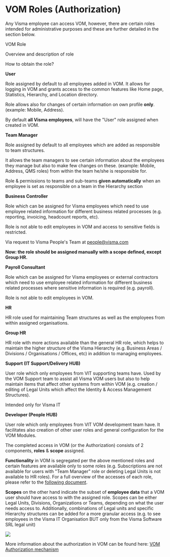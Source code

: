 # VOM Roles (Authorization)

Any Visma employee can access VOM, however, there are certain roles intended for administrative purposes and these are further detailed in the section below.

VOM Role

Overview and description of role

How to obtain the role?

**User**

Role assigned by default to all employees added in VOM. It allows for logging in VOM and grants access to the common features like Home page, Statistics, Hierarchy, and Location directory.

Role allows also for changes of certain information on own profile  **only**.  (example: Mobile, Address).

By default  **all Visma employees**, will have the "User" role assigned when created in VOM.

**Team Manager**

Role assigned by default to all employees which are added as responsible to team structures.

It allows the team managers to see certain information about the employees they manage but also to make few changes on these. (example: Mobile, Address, QMS roles) from within the team he/she is responsible for.

Role & permissions to teams and sub-teams  **given automatically**  when an employee is set as responsible on a team in the Hierarchy section

**Business Controller**

Role which can be assigned for Visma employees which need to use employee related information for different business related processes (e.g. reporting, invoicing, headcount reports, etc).

Role is not able to edit employees in VOM and access to sensitive fields is restricted.

Via request to Visma People's Team at  [people@visma.com](mailto:people@visma.com)

**Now: the role should be assigned manually with a scope defined, except Group HR.**

**Payroll Consultant**

Role which can be assigned for Visma employees or external contractors which need to use employee related information for different business related processes where sensitive information is required (e.g. payroll).

Role is not able to edit employees in VOM.

**HR**

HR role used for maintaining Team structures as well as the employees from within assigned organisations.

**Group HR**

HR role with more actions available than the general HR role, which helps to maintain the higher structure of the Visma Hierarchy (e.g. Business Areas / Divisions / Organisations / Offices, etc) in addition to managing employees.

**Support (IT Support/Delivery HUB)**

User role which only employees from VIT supporting teams have. Used by the VOM Support team to assist all Visma VOM users but also to help maintain items that affect other systems from within VOM (e.g. creation / editing of Legal Units which affect the Identity & Access Management Structures).

  

  

Intended only for Visma IT

**Developer (People HUB)**

User role which only employees from VIT VOM development team have. It facilitates also creation of other user roles and general configuration for the VOM Modules.

  

The completed access in VOM (or the Authorization) consists of 2 components,  **roles** &  **scope** assigned.

**Functionality** in VOM is segregated per the above mentioned roles and certain features are available only to some roles (e.g. Subscriptions are not available for users with "Team Manager" role or deleting Legal Units is not available to HR roles). For a full overview of the accesses of each role, please refer to the  [following document](https://docs.google.com/spreadsheets/d/1WWQ1_gf11BJzM3SWXoW2s0GyBs2MI96qWOeWyFn_dxY/edit#gid=64457408).

**Scopes**  on the other hand indicate the subset of **employee data**  that a VOM user should have access to with the assigned role. Scopes can be either Legal Units, Divisions, Organizations or Teams, depending on what the user needs access to. Additionally, combinations of Legal units and specific Hierarchy structures can be added for a more granular access (e.g. to see employees in the Visma IT Organisation BUT only from the Visma Software SRL legal unit)

  

![](https://confluence.visma.com/download/attachments/502614130/image2021-9-30_8-56-39.png?version=1&modificationDate=1632981399690&api=v2)

  

More information about the authorization in VOM can be found here:  [VOM Authorization mechanism](https://confluence.visma.com/display/CTO/VOM+Authorization+mechanism#VOMAuthorizationmechanism-Roles)
<!--stackedit_data:
eyJoaXN0b3J5IjpbMTE2ODk5MzM0Nyw4NTkwMTExOTUsNzMwOT
k4MTE2XX0=
-->